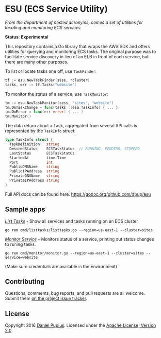 # ESU (ECS Service Utility)

_From the department of nested acronyms, comes a set of utilities for locating
and monitoring ECS services._

**Status: Experimental**

This repository contains a Go library that wraps the AWS SDK and offers
utilities for querying and monitoring ECS tasks. The original purpose was to
facilitate service discovery in lieu of an ELB in front of each service, but
there are many other purposes.

To list or locate tasks one off, use `TaskFinder`:

```go
tf := esu.NewTaskFinder(sess, *cluster)
tasks, err := tf.Tasks("website")
```

To monitor the status of a service, use `TaskMonitor`:

```go
tm := esu.NewTaskMonitor(sess, "sites", "website")
tm.OnTaskChange = func(tasks []esu.TaskInfo) { ... }
tm.OnError = func(err error) { ... }
tm.Monitor()
```

The data return about a Task, aggregated from several API calls is represented
by the `TaskInfo` struct:

```go
type TaskInfo struct {
  TaskDefinition   string
  DesiredStatus    ECSTaskStatus  // RUNNING, PENDING, STOPPED
  LastStatus       ECSTaskStatus
  StartedAt        time.Time
  Port             int
  PublicDNSName    string
  PublicIPAddress  string
  PrivateDNSName   string
  PrivateIPAddress string
}
```

Full API docs can be found here: https://godoc.org/github.com/dpup/esu

## Sample apps

*[List Tasks](./cmd/listtasks/listtasks.go)* - Show all services and tasks
running on an ECS cluster

    go run cmd/listtasks/listtasks.go --region=us-east-1 --cluster=sites

*[Monitor Service](./cmd/monitor/monitor.go)* - Monitors status of a service,
printing out status changes to runing tasks.

    go run cmd/monitor/monitor.go --region=us-east-1 --cluster=sites --service=website

(Make sure credentials are available in the environment)

## Contributing

Questions, comments, bug reports, and pull requests are all welcome. Submit
them [on the project issue tracker](https://github.com/dpup/gohubbub/esu/new).

## License

Copyright 2016 [Daniel Pupius](http://pupius.co.uk). Licensed under the
[Apache License, Version 2.0](http://www.apache.org/licenses/LICENSE-2.0).
